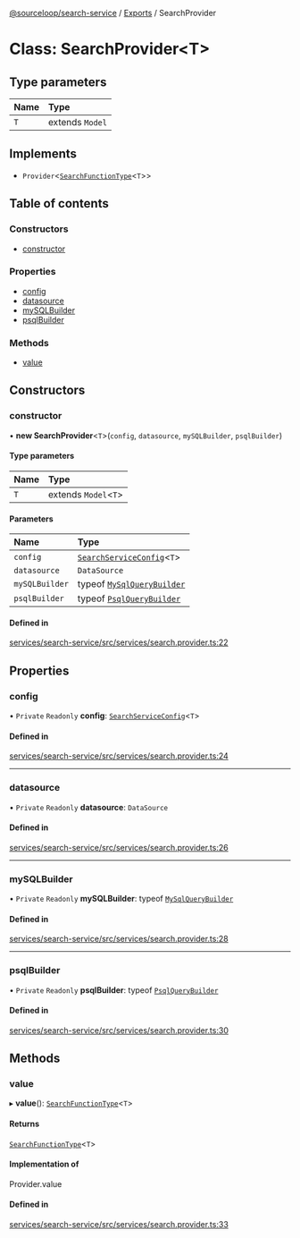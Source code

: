 [@sourceloop/search-service](../README.md) / [Exports](../modules.md) / SearchProvider

# Class: SearchProvider<T\>

## Type parameters

| Name | Type |
| :------ | :------ |
| `T` | extends `Model` |

## Implements

- `Provider`<[`SearchFunctionType`](../modules.md#searchfunctiontype)<`T`\>\>

## Table of contents

### Constructors

- [constructor](SearchProvider.md#constructor)

### Properties

- [config](SearchProvider.md#config)
- [datasource](SearchProvider.md#datasource)
- [mySQLBuilder](SearchProvider.md#mysqlbuilder)
- [psqlBuilder](SearchProvider.md#psqlbuilder)

### Methods

- [value](SearchProvider.md#value)

## Constructors

### constructor

• **new SearchProvider**<`T`\>(`config`, `datasource`, `mySQLBuilder`, `psqlBuilder`)

#### Type parameters

| Name | Type |
| :------ | :------ |
| `T` | extends `Model`<`T`\> |

#### Parameters

| Name | Type |
| :------ | :------ |
| `config` | [`SearchServiceConfig`](../interfaces/SearchServiceConfig.md)<`T`\> |
| `datasource` | `DataSource` |
| `mySQLBuilder` | typeof [`MySqlQueryBuilder`](MySqlQueryBuilder.md) |
| `psqlBuilder` | typeof [`PsqlQueryBuilder`](PsqlQueryBuilder.md) |

#### Defined in

[services/search-service/src/services/search.provider.ts:22](https://github.com/sourcefuse/loopback4-microservice-catalog/blob/d35fdb3f0/services/search-service/src/services/search.provider.ts#L22)

## Properties

### config

• `Private` `Readonly` **config**: [`SearchServiceConfig`](../interfaces/SearchServiceConfig.md)<`T`\>

#### Defined in

[services/search-service/src/services/search.provider.ts:24](https://github.com/sourcefuse/loopback4-microservice-catalog/blob/d35fdb3f0/services/search-service/src/services/search.provider.ts#L24)

___

### datasource

• `Private` `Readonly` **datasource**: `DataSource`

#### Defined in

[services/search-service/src/services/search.provider.ts:26](https://github.com/sourcefuse/loopback4-microservice-catalog/blob/d35fdb3f0/services/search-service/src/services/search.provider.ts#L26)

___

### mySQLBuilder

• `Private` `Readonly` **mySQLBuilder**: typeof [`MySqlQueryBuilder`](MySqlQueryBuilder.md)

#### Defined in

[services/search-service/src/services/search.provider.ts:28](https://github.com/sourcefuse/loopback4-microservice-catalog/blob/d35fdb3f0/services/search-service/src/services/search.provider.ts#L28)

___

### psqlBuilder

• `Private` `Readonly` **psqlBuilder**: typeof [`PsqlQueryBuilder`](PsqlQueryBuilder.md)

#### Defined in

[services/search-service/src/services/search.provider.ts:30](https://github.com/sourcefuse/loopback4-microservice-catalog/blob/d35fdb3f0/services/search-service/src/services/search.provider.ts#L30)

## Methods

### value

▸ **value**(): [`SearchFunctionType`](../modules.md#searchfunctiontype)<`T`\>

#### Returns

[`SearchFunctionType`](../modules.md#searchfunctiontype)<`T`\>

#### Implementation of

Provider.value

#### Defined in

[services/search-service/src/services/search.provider.ts:33](https://github.com/sourcefuse/loopback4-microservice-catalog/blob/d35fdb3f0/services/search-service/src/services/search.provider.ts#L33)
